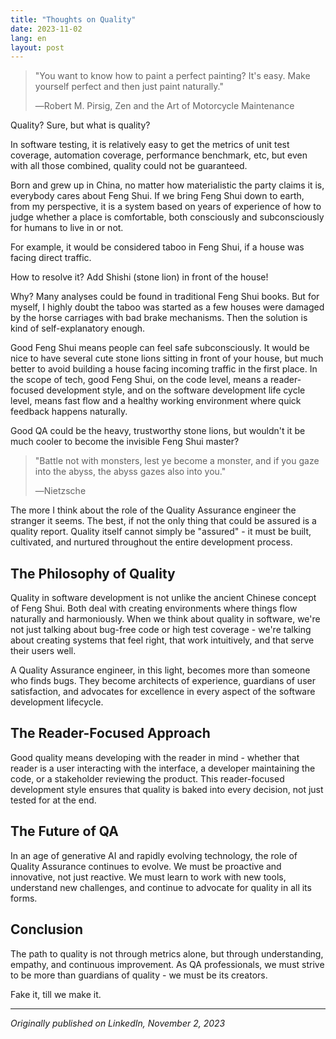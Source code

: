```yaml
---
title: "Thoughts on Quality"
date: 2023-11-02
lang: en
layout: post
---
```


> "You want to know how to paint a perfect painting? It's easy. Make yourself perfect and then just paint naturally."
> 
> ―Robert M. Pirsig, Zen and the Art of Motorcycle Maintenance

Quality? Sure, but what is quality?

In software testing, it is relatively easy to get the metrics of unit test coverage, automation coverage, performance benchmark, etc, but even with all those combined, quality could not be guaranteed.

Born and grew up in China, no matter how materialistic the party claims it is, everybody cares about Feng Shui. If we bring Feng Shui down to earth, from my perspective, it is a system based on years of experience of how to judge whether a place is comfortable, both consciously and subconsciously for humans to live in or not.

For example, it would be considered taboo in Feng Shui, if a house was facing direct traffic.

How to resolve it? Add Shishi (stone lion) in front of the house!

Why? Many analyses could be found in traditional Feng Shui books. But for myself, I highly doubt the taboo was started as a few houses were damaged by the horse carriages with bad brake mechanisms. Then the solution is kind of self-explanatory enough.

Good Feng Shui means people can feel safe subconsciously. It would be nice to have several cute stone lions sitting in front of your house, but much better to avoid building a house facing incoming traffic in the first place. In the scope of tech, good Feng Shui, on the code level, means a reader-focused development style, and on the software development life cycle level, means fast flow and a healthy working environment where quick feedback happens naturally.

Good QA could be the heavy, trustworthy stone lions, but wouldn't it be much cooler to become the invisible Feng Shui master?

> "Battle not with monsters, lest ye become a monster, and if you gaze into the abyss, the abyss gazes also into you."
> 
> ―Nietzsche

The more I think about the role of the Quality Assurance engineer the stranger it seems. The best, if not the only thing that could be assured is a quality report. Quality itself cannot simply be "assured" - it must be built, cultivated, and nurtured throughout the entire development process.

## The Philosophy of Quality

Quality in software development is not unlike the ancient Chinese concept of Feng Shui. Both deal with creating environments where things flow naturally and harmoniously. When we think about quality in software, we're not just talking about bug-free code or high test coverage - we're talking about creating systems that feel right, that work intuitively, and that serve their users well.

A Quality Assurance engineer, in this light, becomes more than someone who finds bugs. They become architects of experience, guardians of user satisfaction, and advocates for excellence in every aspect of the software development lifecycle.

## The Reader-Focused Approach

Good quality means developing with the reader in mind - whether that reader is a user interacting with the interface, a developer maintaining the code, or a stakeholder reviewing the product. This reader-focused development style ensures that quality is baked into every decision, not just tested for at the end.

## The Future of QA

In an age of generative AI and rapidly evolving technology, the role of Quality Assurance continues to evolve. We must be proactive and innovative, not just reactive. We must learn to work with new tools, understand new challenges, and continue to advocate for quality in all its forms.

## Conclusion

The path to quality is not through metrics alone, but through understanding, empathy, and continuous improvement. As QA professionals, we must strive to be more than guardians of quality - we must be its creators.

Fake it, till we make it.

---

*Originally published on LinkedIn, November 2, 2023*